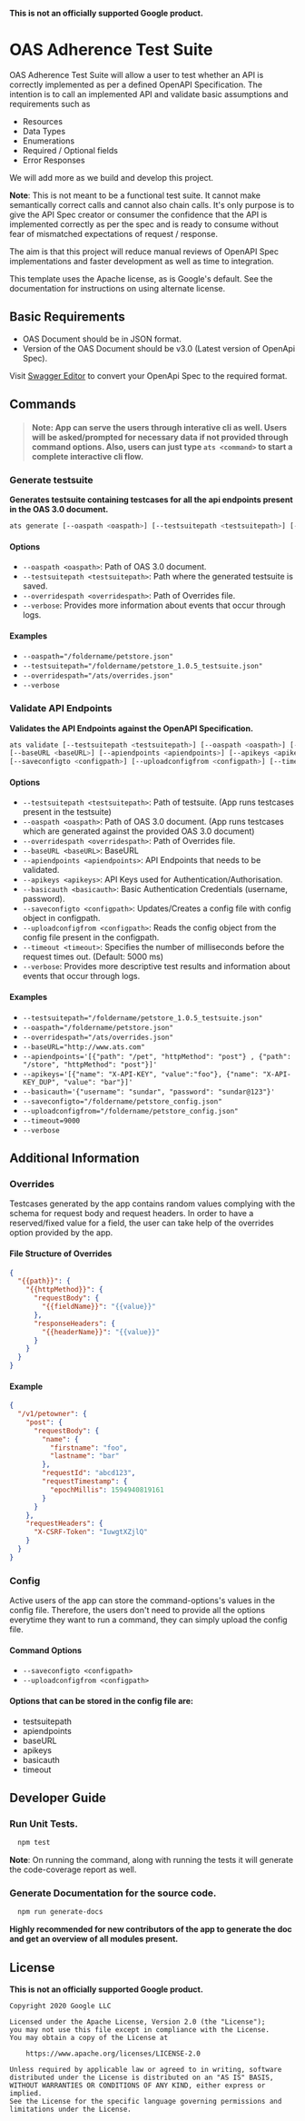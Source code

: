 **This is not an officially supported Google product.**

# OAS Adherence Test Suite

OAS Adherence Test Suite will allow a user to test whether an API is correctly
implemented as per a defined OpenAPI Specification. The intention is to call
an implemented API and validate basic assumptions and requirements such as

- Resources
- Data Types
- Enumerations
- Required / Optional fields
- Error Responses

We will add more as we build and develop this project.

**Note**: This is not meant to be a functional test suite. It cannot make
semantically correct calls and cannot also chain calls. It's only purpose is
to give the API Spec creator or consumer the confidence that the API is
implemented correctly as per the spec and is ready to consume without fear
of mismatched expectations of request / response.

The aim is that this project will reduce manual reviews of OpenAPI Spec
implementations and faster development as well as time to integration.

This template uses the Apache license, as is Google's default. See the
documentation for instructions on using alternate license.

## Basic Requirements
* OAS Document should be in JSON format.
* Version of the OAS Document should be v3.0 (Latest version of OpenApi Spec).

Visit [Swagger Editor](https://editor.swagger.io/) to convert your OpenApi Spec to the required format. 

## Commands
> #### Note: App can serve the users through interative cli as well. Users will be asked/prompted for necessary data if not provided through command options. Also, users can just type    ```ats <command>``` to start a complete interactive cli flow. 

### Generate testsuite 
**Generates testsuite containing testcases for all the api endpoints present in the OAS 3.0 document.**
```bash
ats generate [--oaspath <oaspath>] [--testsuitepath <testsuitepath>] [--overridespath <overridespath>] [--verbose]
```
#### Options
* ```--oaspath <oaspath>```: Path of OAS 3.0 document.
* ```--testsuitepath <testsuitepath>```: Path where the generated testsuite is saved.
* ```--overridespath <overridespath>```: Path of Overrides file.
* ```--verbose```: Provides more information about events that occur through logs.
#### Examples
* ```--oaspath="/foldername/petstore.json" ```
* ```--testsuitepath="/foldername/petstore_1.0.5_testsuite.json" ```
* ```--overridespath="/ats/overrides.json" ```
* ```--verbose ```

### Validate API Endpoints
**Validates the API Endpoints against the OpenAPI Specification.**
```bash
ats validate [--testsuitepath <testsuitepath>] [--oaspath <oaspath>] [--overridespath <overridespath>]
[--baseURL <baseURL>] [--apiendpoints <apiendpoints>] [--apikeys <apikeys>] [--basicauth <basicauth>] 
[--saveconfigto <configpath>] [--uploadconfigfrom <configpath>] [--timeout <timeout>] [--verbose]
```
#### Options
* ```--testsuitepath <testsuitepath>```: Path of testsuite. (App runs testcases present in the testsuite)
* ```--oaspath <oaspath>```: Path of OAS 3.0 document. (App runs testcases which are generated against the provided OAS 3.0 document)
* ```--overridespath <overridespath>```: Path of Overrides file.
* ```--baseURL <baseURL>```: BaseURL
* ```--apiendpoints <apiendpoints>```: API Endpoints that needs to be validated.
* ```--apikeys <apikeys>```: API Keys used for Authentication/Authorisation.
* ```--basicauth <basicauth>```: Basic Authentication Credentials (username, password).
* ```--saveconfigto <configpath>```: Updates/Creates a config file with config object in configpath.
* ```--uploadconfigfrom <configpath>```: Reads the config object from the config file present in the configpath. 
* ```--timeout <timeout>```: Specifies the number of milliseconds before the request times out. (Default: 5000 ms)
* ```--verbose```: Provides more descriptive test results and information about events that occur through logs.
#### Examples
* ```--testsuitepath="/foldername/petstore_1.0.5_testsuite.json" ```
* ```--oaspath="/foldername/petstore.json" ```
* ```--overridespath="/ats/overrides.json" ```
* ```--baseURL="http://www.ats.com" ```
* ```--apiendpoints='[{"path": "/pet", "httpMethod": "post"} , {"path": "/store", "httpMethod": "post"}]'```
* ```--apikeys='[{"name": "X-API-KEY", "value":"foo"}, {"name": "X-API-KEY_DUP", "value": "bar"}]' ```
* ```--basicauth='{"username": "sundar", "password": "sundar@123"}' ```
* ```--saveconfigto="/foldername/petstore_config.json" ```
* ```--uploadconfigfrom="/foldername/petstore_config.json" ```
* ```--timeout=9000 ```
* ```--verbose ```

## Additional Information
### Overrides 
Testcases generated by the app contains random values complying with the schema for request body and request headers.
In order to have a reserved/fixed value for a field, the user can take help of the overrides option provided by the app.

#### File Structure of Overrides 
```json
{
  "{{path}}": {
    "{{httpMethod}}": {
      "requestBody": {
        "{{fieldName}}": "{{value}}"
      },
      "responseHeaders": {
        "{{headerName}}": "{{value}}"
      }
    }
  }
}
```
#### Example
```json
{
  "/v1/petowner": {
    "post": {
      "requestBody": {
        "name": {
          "firstname": "foo",
          "lastname": "bar"
        },
        "requestId": "abcd123",
        "requestTimestamp": {
          "epochMillis": 1594940819161
        }
      }
    },
    "requestHeaders": {
      "X-CSRF-Token": "IuwgtXZjlQ"
    }
  }
}
```

### Config 
Active users of the app can store the command-options's values in the config file. Therefore, the users don't 
need to provide all the options everytime they want to run a command, they can simply upload the config file.

#### Command Options
* ```--saveconfigto <configpath>```
* ```--uploadconfigfrom <configpath>```

#### Options that can be stored in the config file are:
* testsuitepath
* apiendpoints
* baseURL
* apikeys
* basicauth
* timeout

## Developer Guide

### Run Unit Tests.

```bash 
  npm test
```
**Note**:  On running the command, along with running the tests it will generate the code-coverage report as well. 

### Generate Documentation for the source code.
```bash
  npm run generate-docs
```
**Highly recommended for new contributors of the app to generate the doc and get an overview of all modules present.** 

## License
**This is not an officially supported Google product.**

    Copyright 2020 Google LLC

    Licensed under the Apache License, Version 2.0 (the "License");
    you may not use this file except in compliance with the License.
    You may obtain a copy of the License at

        https://www.apache.org/licenses/LICENSE-2.0

    Unless required by applicable law or agreed to in writing, software
    distributed under the License is distributed on an "AS IS" BASIS,
    WITHOUT WARRANTIES OR CONDITIONS OF ANY KIND, either express or implied.
    See the License for the specific language governing permissions and
    limitations under the License.
